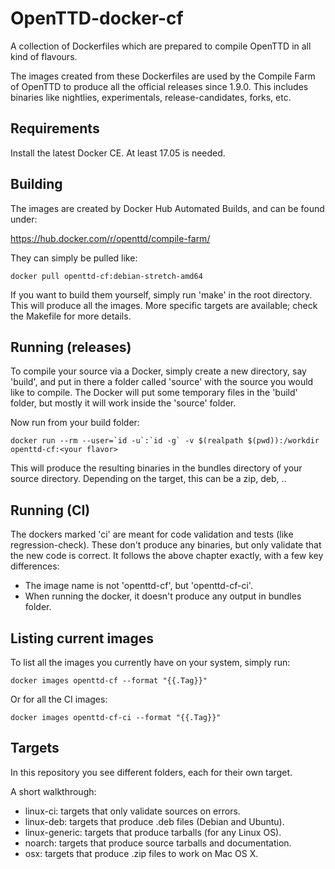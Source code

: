 # OpenTTD-docker-cf

A collection of Dockerfiles which are prepared to compile OpenTTD in all kind
of flavours.

The images created from these Dockerfiles are used by the Compile Farm of
OpenTTD to produce all the official releases since 1.9.0. This includes
binaries like nightlies, experimentals, release-candidates, forks, etc.

## Requirements

Install the latest Docker CE. At least 17.05 is needed.

## Building

The images are created by Docker Hub Automated Builds, and can be found
under:

https://hub.docker.com/r/openttd/compile-farm/

They can simply be pulled like:

```
docker pull openttd-cf:debian-stretch-amd64
```

If you want to build them yourself, simply run 'make' in the root directory.
This will produce all the images. More specific targets are available; check
the Makefile for more details.

## Running (releases)

To compile your source via a Docker, simply create a new directory, say
'build', and put in there a folder called 'source' with the source you would
like to compile. The Docker will put some temporary files in the 'build'
folder, but mostly it will work inside the 'source' folder.

Now run from your build folder:

```
docker run --rm --user=`id -u`:`id -g` -v $(realpath $(pwd)):/workdir openttd-cf:<your flavor>
```

This will produce the resulting binaries in the bundles directory of your
source directory. Depending on the target, this can be a zip, deb, ..

## Running (CI)

The dockers marked 'ci' are meant for code validation and tests
(like regression-check). These don't produce any binaries, but only validate
that the new code is correct. It follows the above chapter exactly, with a few
key differences:

 - The image name is not 'openttd-cf', but 'openttd-cf-ci'.
 - When running the docker, it doesn't produce any output in bundles folder.

## Listing current images

To list all the images you currently have on your system, simply run:

```
docker images openttd-cf --format "{{.Tag}}"
```

Or for all the CI images:

```
docker images openttd-cf-ci --format "{{.Tag}}"
```

## Targets

In this repository you see different folders, each for their own target.

A short walkthrough:

 - linux-ci: targets that only validate sources on errors.
 - linux-deb: targets that produce .deb files (Debian and Ubuntu).
 - linux-generic: targets that produce tarballs (for any Linux OS).
 - noarch: targets that produce source tarballs and documentation.
 - osx: targets that produce .zip files to work on Mac OS X.

